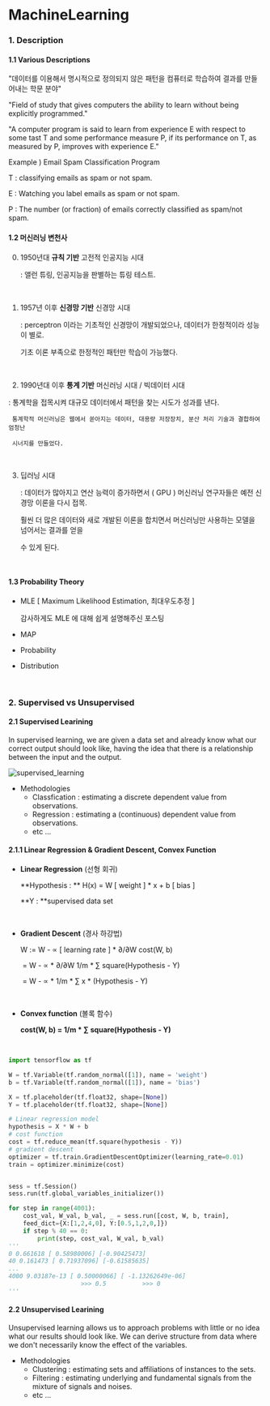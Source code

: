 # MachineLearning



### 1. Description

#### 1.1 Various Descriptions

"데이터를 이용해서 명시적으로 정의되지 않은 패턴을 컴퓨터로 학습하여 결과를 만들어내는 학문 분야"  

"Field of study that gives computers the ability to learn without being explicitly programmed." 

"A computer program is said to learn from experience E with respect to some tast T and some performance measure P,  if its performance on T, as measured by P, improves with experience E."  



Example ) Email Spam Classification Program

T : classifying emails as spam or not spam.

E : Watching you label emails as spam or not spam.

P : The number (or fraction) of emails correctly classified as spam/not spam.



#### 1.2 머신러닝 변천사

0. 1950년대 **규칙 기반** 고전적 인공지능 시대

     : 앨런 튜링, 인공지능을 판별하는 튜링 테스트.

     ​

1. 1957년 이후 **신경망 기반** 신경망 시대

   : perceptron 이라는 기초적인 신경망이 개발되었으나, 데이터가 한정적이라 성능이 별로.

     기초 이론 부족으로 한정적인 패턴만 학습이 가능했다.

   ​

2.  1990년대 이후 **통계 기반** 머신러닝 시대 / 빅데이터 시대

   : 통계학을 접목시켜 대규모 데이터에서 패턴을 찾는 시도가 성과를 낸다.

     통계학적 머신러닝은 웹에서 쏟아지는 데이터, 대용량 저장장치, 분산 처리 기술과 결합하여 엄청난

     시너지를 만들었다.

   ​

3. 딥러닝 시대

   : 데이터가 많아지고 연산 능력이 증가하면서 ( GPU ) 머신러닝 연구자들은 예전 신경망 이론을 다시 접목.

     훨씬 더 많은 데이터와 새로 개발된 이론을 합치면서 머신러닝만 사용하는 모델을 넘어서는 결과를 얻을

     수 있게 된다.

   ​

#### 1.3 Probability Theory

- MLE [ Maximum Likelihood Estimation, 최대우도추정 ]

  감사하게도 MLE 에 대해 쉽게 설명해주신 포스팅

  [최대우도추정]: https://ratsgo.github.io/statistics/2017/09/23/MLE/

- MAP

- Probability

- Distribution

  ​

### 2. Supervised vs Unsupervised

#### 2.1 Supervised Learining

In supervised learning, we are given a data set and already know what our correct output should look like, having the idea that there is a relationship between the input and the output.



![supervised_learning](C:\Users\quf93\Desktop\ML&DL\MachineLearning\images\supervised_learning.png)

- Methodologies
  - Classfication : estimating a discrete dependent value from observations.
  - Regression : estimating a (continuous) dependent value from observations.
  - etc ...



#### 2.1.1 Linear Regression & Gradient Descent, Convex Function

- **Linear Regression** (선형 회귀)

  **Hypothesis : ** H(x) = W [ weight ] * x + b [ bias ]

  **Y : **supervised data set

  ​

- **Gradient Descent** (경사 하강법)

  W := W - ∝ [ learning rate ] * ∂/∂W cost(W, b)

  ​      = W - ∝ * ∂/∂W 1/m * ∑ square(Hypothesis - Y)

  ​      = W - ∝ * 1/m * ∑ x * (Hypothesis - Y)

  ​

- **Convex function** (볼록 함수)

  **cost(W, b) = 1/m * ∑ square(Hypothesis - Y)**

  ​

```python
import tensorflow as tf

W = tf.Variable(tf.random_normal([1]), name = 'weight')
b = tf.Variable(tf.random_normal([1]), name = 'bias')

X = tf.placeholder(tf.float32, shape=[None])
Y = tf.placeholder(tf.float32, shape=[None])

# Linear regression model
hypothesis = X * W + b
# cost function
cost = tf.reduce_mean(tf.square(hypothesis - Y))
# gradient descent
optimizer = tf.train.GradientDescentOptimizer(learning_rate=0.01)
train = optimizer.minimize(cost)


sess = tf.Session()
sess.run(tf.global_variables_initializer())

for step in range(4001):
    cost_val, W_val, b_val, _ = sess.run([cost, W, b, train], 
    feed_dict={X:[1,2,4,0], Y:[0.5,1,2,0,]})
    if step % 40 == 0:
        print(step, cost_val, W_val, b_val)
'''
0 0.661618 [ 0.58980006] [-0.90425473]
40 0.161473 [ 0.71937096] [-0.61585635]
...
4000 9.03187e-13 [ 0.50000066] [ -1.13262649e-06]
                    >>> 0.5          >>> 0
'''
```




#### 2.2 Unsupervised Learining

Unsupervised learning allows us to approach problems with little or no idea what our results should look like. We can derive structure from data where we don't necessarily know the effect of the variables.

- Methodologies
  - Clustering : estimating sets and affiliations of instances to the sets.
  - Filtering : estimating underlying and fundamental signals from the mixture of signals and noises.
  - etc ...